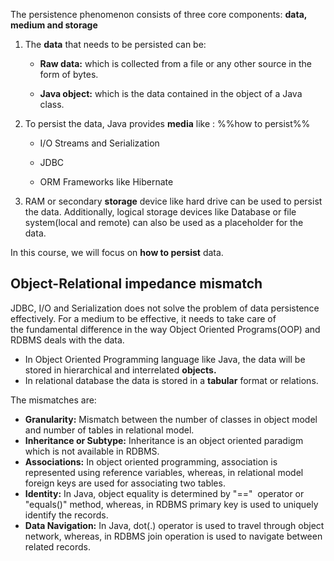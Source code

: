 The persistence phenomenon consists of three core components: **data, medium and storage**


1.  The **data** that needs to be persisted can be:
    
    -   **Raw data:** which is collected from a file or any other source in the form of bytes.
        
    -   **Java object:** which is the data contained in the object of a Java class.
        
2.  To persist the data, Java provides **media** like : %%how to persist%%
    
    -   I/O Streams and Serialization
        
    -   JDBC
        
    -   ORM Frameworks like Hibernate
        
3.  RAM or secondary **storage** device like hard drive can be used to persist the data. Additionally, logical storage devices like Database or file system(local and remote) can also be used as a placeholder for the data.
    

In this course, we will focus on **how to persist** data.


## Object-Relational impedance mismatch 
JDBC, I/O and Serialization does not solve the problem of data persistence effectively. For a medium to be effective, it needs to take care of the fundamental difference in the way Object Oriented Programs(OOP) and RDBMS deals with the data.

-   In Object Oriented Programming language like Java, the data will be stored in hierarchical and interrelated **objects.**
-   In relational database the data is stored in a **tabular** format or relations.

The mismatches are:
-   **Granularity:** Mismatch between the number of classes in object model and number of tables in relational model.
-   **Inheritance or Subtype:** Inheritance is an object oriented paradigm which is not available in RDBMS.
-   **Associations:** In object oriented programming, association is represented using reference variables, whereas, in relational model foreign keys are used for associating two tables. 
-   **Identity:** In Java, object equality is determined by "=="  operator or "equals()" method, whereas, in RDBMS primary key is used to uniquely identify the records.
-   **Data Navigation:** In Java, dot(.) operator is used to travel through object network, whereas, in RDBMS join operation is used to navigate between related records.
